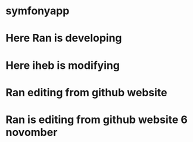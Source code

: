 # symfonyapp
# Here Ran is developing
# Here iheb is modifying
# Ran editing from github website
# Ran is editing from github website 6 novomber
